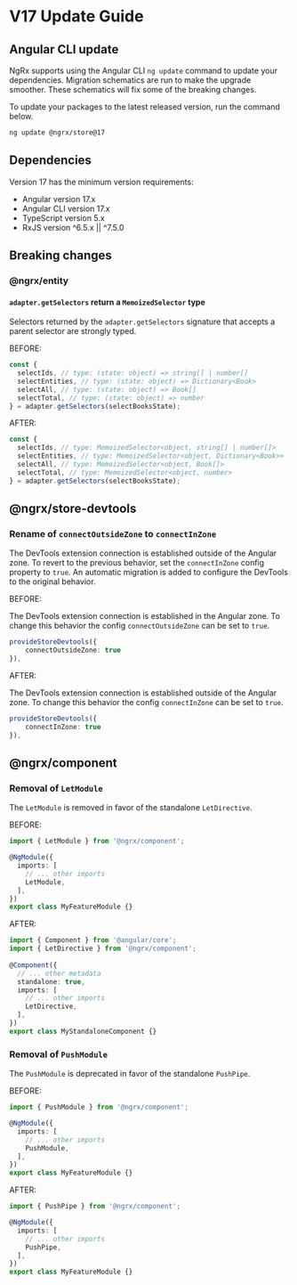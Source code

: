 # V17 Update Guide

## Angular CLI update

NgRx supports using the Angular CLI `ng update` command to update your dependencies. Migration schematics are run to make the upgrade smoother. These schematics will fix some of the breaking changes.

To update your packages to the latest released version, run the command below.

```sh
ng update @ngrx/store@17
```

## Dependencies

Version 17 has the minimum version requirements:

- Angular version 17.x
- Angular CLI version 17.x
- TypeScript version 5.x
- RxJS version ^6.5.x || ^7.5.0

## Breaking changes

### @ngrx/entity

#### `adapter.getSelectors` return a `MemoizedSelector` type

Selectors returned by the `adapter.getSelectors` signature that accepts a parent selector are strongly typed.

BEFORE:

```ts
const {
  selectIds, // type: (state: object) => string[] | number[]
  selectEntities, // type: (state: object) => Dictionary<Book>
  selectAll, // type: (state: object) => Book[]
  selectTotal, // type: (state: object) => number
} = adapter.getSelectors(selectBooksState);
```

AFTER:

```ts
const {
  selectIds, // type: MemoizedSelector<object, string[] | number[]>
  selectEntities, // type: MemoizedSelector<object, Dictionary<Book>>
  selectAll, // type: MemoizedSelector<object, Book[]>
  selectTotal, // type: MemoizedSelector<object, number>
} = adapter.getSelectors(selectBooksState);
```

## @ngrx/store-devtools

### Rename of `connectOutsideZone` to `connectInZone`

The DevTools extension connection is established outside of the Angular zone.
To revert to the previous behavior, set the `connectInZone` config property to `true`.
An automatic migration is added to configure the DevTools to the original behavior.

BEFORE:

The DevTools extension connection is established in the Angular zone.
To change this behavior the config `connectOutsideZone` can be set to `true`.

```ts
provideStoreDevtools({
    connectOutsideZone: true
}),
```

AFTER:

The DevTools extension connection is established outside of the Angular zone.
To change this behavior the config `connectInZone` can be set to `true`.

```ts
provideStoreDevtools({
    connectInZone: true
}),
```

## @ngrx/component

### Removal of `LetModule`

The `LetModule` is removed in favor of the standalone `LetDirective`.

BEFORE:

```ts
import { LetModule } from '@ngrx/component';

@NgModule({
  imports: [
    // ... other imports
    LetModule,
  ],
})
export class MyFeatureModule {}
```

AFTER:

```ts
import { Component } from '@angular/core';
import { LetDirective } from '@ngrx/component';
 
@Component({
  // ... other metadata
  standalone: true,
  imports: [
    // ... other imports
    LetDirective,
  ],
})
export class MyStandaloneComponent {}
```

### Removal of `PushModule`

The `PushModule` is deprecated in favor of the standalone `PushPipe`.

BEFORE:

```ts
import { PushModule } from '@ngrx/component';

@NgModule({
  imports: [
    // ... other imports
    PushModule,
  ],
})
export class MyFeatureModule {}
```

AFTER:

```ts
import { PushPipe } from '@ngrx/component';

@NgModule({
  imports: [
    // ... other imports
    PushPipe,
  ],
})
export class MyFeatureModule {}
```
